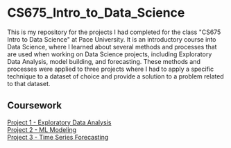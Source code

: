 # CS675_Intro_to_Data_Science
<p>This is my repository for the projects I had completed for the class "CS675 Intro to Data Science" at Pace University. It is an introductory course into Data Science, where I learned about several methods and processes that are used when working on Data Science projects, including Exploratory Data Analysis, model building, and forecasting. These methods and processes were applied to three projects where I had to apply a specific technique to a dataset of choice and provide a solution to a problem related to that dataset.</p>

## Coursework
<div>
  <a href="https://github.com/mnsemple83/CS675_Intro_to_Data_Science/tree/main/Project_01_Exploratory_Data_Analysis">Project 1 - Exploratory Data Analysis</a><br />
  <a href="https://github.com/mnsemple83/CS675_Intro_to_Data_Science/tree/main/Project_02_ML_Modeling">Project 2 - ML Modeling</a><br />
  <a href="https://github.com/mnsemple83/CS675_Intro_to_Data_Science/tree/main/Project_03_Time_Series_Forecasting">Project 3 - Time Series Forecasting</a>
</div>
